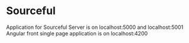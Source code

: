 # Sourceful

Application for Sourceful
Server is on localhost:5000 and localhost:5001
Angular front single page application is on localhost:4200
